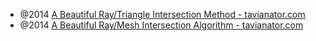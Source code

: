 - @2014 [A Beautiful Ray/Triangle Intersection Method - tavianator.com](https://tavianator.com/2014/ray_triangle.html)
- @2014 [A Beautiful Ray/Mesh Intersection Algorithm - tavianator.com](https://tavianator.com/2014/ray_mesh.html)

